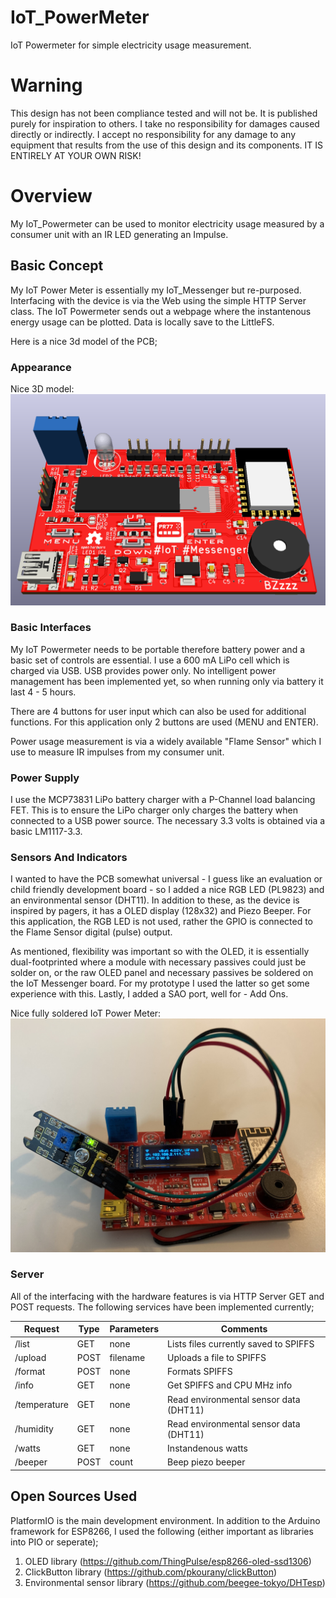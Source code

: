 # IoT_PowerMeter
IoT Powermeter for simple electricity usage measurement.

# Warning
This design has not been compliance tested and will not be. It is published purely for inspiration to others. I take no responsibility for damages caused directly or indirectly. I accept no responsibility for any damage to any equipment that results from the use of this design and its components. IT IS ENTIRELY AT YOUR OWN RISK!

# Overview
My IoT_Powermeter can be used to monitor electricity usage measured by a consumer unit with an IR LED generating an Impulse.

## Basic Concept
My IoT Power Meter is essentially my IoT_Messenger but re-purposed. Interfacing with the device is via the Web using the simple HTTP Server class. The IoT Powermeter sends out a webpage where the instantenous energy usage can be plotted. Data is locally save to the LittleFS. 

Here is a nice 3d model of the PCB;

### Appearance
Nice 3D model:
![3DModel](/Images/IoTMessenger.png)

### Basic Interfaces
My IoT Powermeter needs to be portable therefore battery power and a basic set of controls are essential. I use a 600 mA LiPo cell which is charged via USB. USB provides power only. No intelligent power management has been implemented yet, so when running only via battery it last 4 - 5 hours.

There are 4 buttons for user input which can also be used for additional functions. For this application only 2 buttons are used (MENU and ENTER).

Power usage measurement is via a widely available "Flame Sensor" which I use to measure IR impulses from my consumer unit.

### Power Supply
I use the MCP73831 LiPo battery charger with a P-Channel load balancing FET. This is to ensure the LiPo charger only charges the battery when connected to a USB power source. The necessary 3.3 volts is obtained via a basic LM1117-3.3.

### Sensors And Indicators
I wanted to have the PCB somewhat universal - I guess like an evaluation or child friendly development board - so I added a nice RGB LED (PL9823) and an environmental sensor (DHT11). In addition to these, as the device is inspired by pagers, it has a OLED display (128x32) and Piezo Beeper. For this application, the RGB LED is not used, rather the GPIO is connected to the Flame Sensor digital (pulse) output.

As mentioned, flexibility was important so with the OLED, it is essentially dual-footprinted where a module with necessary passives could just be solder on, or the raw OLED panel and necessary passives be soldered on the IoT Messenger board. For my prototype I used the latter so get some experience with this. Lastly, I added a SAO port, well for - Add Ons.

Nice fully soldered IoT Power Meter:
![FullySoldered](/Images/FullySoldered.jpg)

### Server
All of the interfacing with the hardware features is via HTTP Server GET and POST requests. The following services have been implemented currently;

|Request      |Type|Parameters|Comments                              |
|-------------|----|----------|--------------------------------------|
|/list        |GET |none      |Lists files currently saved to SPIFFS |
|/upload      |POST|filename  |Uploads a file to SPIFFS              |
|/format      |POST|none      |Formats SPIFFS                        |
|/info        |GET |none      |Get SPIFFS and CPU MHz info           |
|/temperature |GET |none      |Read environmental sensor data (DHT11)|
|/humidity    |GET |none      |Read environmental sensor data (DHT11)|
|/watts       |GET |none      |Instandenous watts                    |
|/beeper      |POST|count     |Beep piezo beeper                     |

## Open Sources Used
PlatformIO is the main development environment. In addition to the Arduino framework for ESP8266, I used the following (either important as libraries into PIO or seperate);

1. OLED library (https://github.com/ThingPulse/esp8266-oled-ssd1306)
2. ClickButton library (https://github.com/pkourany/clickButton)
3. Environmental sensor library (https://github.com/beegee-tokyo/DHTesp)
